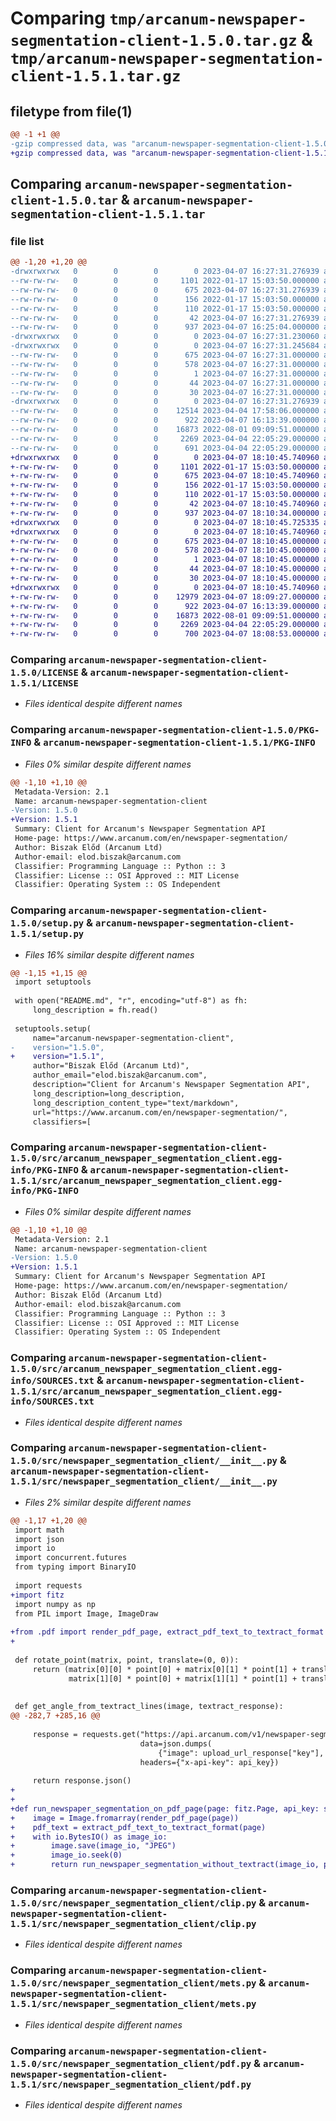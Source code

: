 # Comparing `tmp/arcanum-newspaper-segmentation-client-1.5.0.tar.gz` & `tmp/arcanum-newspaper-segmentation-client-1.5.1.tar.gz`

## filetype from file(1)

```diff
@@ -1 +1 @@
-gzip compressed data, was "arcanum-newspaper-segmentation-client-1.5.0.tar", last modified: Fri Apr  7 16:27:31 2023, max compression
+gzip compressed data, was "arcanum-newspaper-segmentation-client-1.5.1.tar", last modified: Fri Apr  7 18:10:45 2023, max compression
```

## Comparing `arcanum-newspaper-segmentation-client-1.5.0.tar` & `arcanum-newspaper-segmentation-client-1.5.1.tar`

### file list

```diff
@@ -1,20 +1,20 @@
-drwxrwxrwx   0        0        0        0 2023-04-07 16:27:31.276939 arcanum-newspaper-segmentation-client-1.5.0/
--rw-rw-rw-   0        0        0     1101 2022-01-17 15:03:50.000000 arcanum-newspaper-segmentation-client-1.5.0/LICENSE
--rw-rw-rw-   0        0        0      675 2023-04-07 16:27:31.276939 arcanum-newspaper-segmentation-client-1.5.0/PKG-INFO
--rw-rw-rw-   0        0        0      156 2022-01-17 15:03:50.000000 arcanum-newspaper-segmentation-client-1.5.0/README.md
--rw-rw-rw-   0        0        0      110 2022-01-17 15:03:50.000000 arcanum-newspaper-segmentation-client-1.5.0/pyproject.toml
--rw-rw-rw-   0        0        0       42 2023-04-07 16:27:31.276939 arcanum-newspaper-segmentation-client-1.5.0/setup.cfg
--rw-rw-rw-   0        0        0      937 2023-04-07 16:25:04.000000 arcanum-newspaper-segmentation-client-1.5.0/setup.py
-drwxrwxrwx   0        0        0        0 2023-04-07 16:27:31.230060 arcanum-newspaper-segmentation-client-1.5.0/src/
-drwxrwxrwx   0        0        0        0 2023-04-07 16:27:31.245684 arcanum-newspaper-segmentation-client-1.5.0/src/arcanum_newspaper_segmentation_client.egg-info/
--rw-rw-rw-   0        0        0      675 2023-04-07 16:27:31.000000 arcanum-newspaper-segmentation-client-1.5.0/src/arcanum_newspaper_segmentation_client.egg-info/PKG-INFO
--rw-rw-rw-   0        0        0      578 2023-04-07 16:27:31.000000 arcanum-newspaper-segmentation-client-1.5.0/src/arcanum_newspaper_segmentation_client.egg-info/SOURCES.txt
--rw-rw-rw-   0        0        0        1 2023-04-07 16:27:31.000000 arcanum-newspaper-segmentation-client-1.5.0/src/arcanum_newspaper_segmentation_client.egg-info/dependency_links.txt
--rw-rw-rw-   0        0        0       44 2023-04-07 16:27:31.000000 arcanum-newspaper-segmentation-client-1.5.0/src/arcanum_newspaper_segmentation_client.egg-info/requires.txt
--rw-rw-rw-   0        0        0       30 2023-04-07 16:27:31.000000 arcanum-newspaper-segmentation-client-1.5.0/src/arcanum_newspaper_segmentation_client.egg-info/top_level.txt
-drwxrwxrwx   0        0        0        0 2023-04-07 16:27:31.276939 arcanum-newspaper-segmentation-client-1.5.0/src/newspaper_segmentation_client/
--rw-rw-rw-   0        0        0    12514 2023-04-04 17:58:06.000000 arcanum-newspaper-segmentation-client-1.5.0/src/newspaper_segmentation_client/__init__.py
--rw-rw-rw-   0        0        0      922 2023-04-07 16:13:39.000000 arcanum-newspaper-segmentation-client-1.5.0/src/newspaper_segmentation_client/clip.py
--rw-rw-rw-   0        0        0    16873 2022-08-01 09:09:51.000000 arcanum-newspaper-segmentation-client-1.5.0/src/newspaper_segmentation_client/mets.py
--rw-rw-rw-   0        0        0     2269 2023-04-04 22:05:29.000000 arcanum-newspaper-segmentation-client-1.5.0/src/newspaper_segmentation_client/pdf.py
--rw-rw-rw-   0        0        0      691 2023-04-04 22:05:29.000000 arcanum-newspaper-segmentation-client-1.5.0/src/newspaper_segmentation_client/text.py
+drwxrwxrwx   0        0        0        0 2023-04-07 18:10:45.740960 arcanum-newspaper-segmentation-client-1.5.1/
+-rw-rw-rw-   0        0        0     1101 2022-01-17 15:03:50.000000 arcanum-newspaper-segmentation-client-1.5.1/LICENSE
+-rw-rw-rw-   0        0        0      675 2023-04-07 18:10:45.740960 arcanum-newspaper-segmentation-client-1.5.1/PKG-INFO
+-rw-rw-rw-   0        0        0      156 2022-01-17 15:03:50.000000 arcanum-newspaper-segmentation-client-1.5.1/README.md
+-rw-rw-rw-   0        0        0      110 2022-01-17 15:03:50.000000 arcanum-newspaper-segmentation-client-1.5.1/pyproject.toml
+-rw-rw-rw-   0        0        0       42 2023-04-07 18:10:45.740960 arcanum-newspaper-segmentation-client-1.5.1/setup.cfg
+-rw-rw-rw-   0        0        0      937 2023-04-07 18:10:34.000000 arcanum-newspaper-segmentation-client-1.5.1/setup.py
+drwxrwxrwx   0        0        0        0 2023-04-07 18:10:45.725335 arcanum-newspaper-segmentation-client-1.5.1/src/
+drwxrwxrwx   0        0        0        0 2023-04-07 18:10:45.740960 arcanum-newspaper-segmentation-client-1.5.1/src/arcanum_newspaper_segmentation_client.egg-info/
+-rw-rw-rw-   0        0        0      675 2023-04-07 18:10:45.000000 arcanum-newspaper-segmentation-client-1.5.1/src/arcanum_newspaper_segmentation_client.egg-info/PKG-INFO
+-rw-rw-rw-   0        0        0      578 2023-04-07 18:10:45.000000 arcanum-newspaper-segmentation-client-1.5.1/src/arcanum_newspaper_segmentation_client.egg-info/SOURCES.txt
+-rw-rw-rw-   0        0        0        1 2023-04-07 18:10:45.000000 arcanum-newspaper-segmentation-client-1.5.1/src/arcanum_newspaper_segmentation_client.egg-info/dependency_links.txt
+-rw-rw-rw-   0        0        0       44 2023-04-07 18:10:45.000000 arcanum-newspaper-segmentation-client-1.5.1/src/arcanum_newspaper_segmentation_client.egg-info/requires.txt
+-rw-rw-rw-   0        0        0       30 2023-04-07 18:10:45.000000 arcanum-newspaper-segmentation-client-1.5.1/src/arcanum_newspaper_segmentation_client.egg-info/top_level.txt
+drwxrwxrwx   0        0        0        0 2023-04-07 18:10:45.740960 arcanum-newspaper-segmentation-client-1.5.1/src/newspaper_segmentation_client/
+-rw-rw-rw-   0        0        0    12979 2023-04-07 18:09:27.000000 arcanum-newspaper-segmentation-client-1.5.1/src/newspaper_segmentation_client/__init__.py
+-rw-rw-rw-   0        0        0      922 2023-04-07 16:13:39.000000 arcanum-newspaper-segmentation-client-1.5.1/src/newspaper_segmentation_client/clip.py
+-rw-rw-rw-   0        0        0    16873 2022-08-01 09:09:51.000000 arcanum-newspaper-segmentation-client-1.5.1/src/newspaper_segmentation_client/mets.py
+-rw-rw-rw-   0        0        0     2269 2023-04-04 22:05:29.000000 arcanum-newspaper-segmentation-client-1.5.1/src/newspaper_segmentation_client/pdf.py
+-rw-rw-rw-   0        0        0      700 2023-04-07 18:08:53.000000 arcanum-newspaper-segmentation-client-1.5.1/src/newspaper_segmentation_client/text.py
```

### Comparing `arcanum-newspaper-segmentation-client-1.5.0/LICENSE` & `arcanum-newspaper-segmentation-client-1.5.1/LICENSE`

 * *Files identical despite different names*

### Comparing `arcanum-newspaper-segmentation-client-1.5.0/PKG-INFO` & `arcanum-newspaper-segmentation-client-1.5.1/PKG-INFO`

 * *Files 0% similar despite different names*

```diff
@@ -1,10 +1,10 @@
 Metadata-Version: 2.1
 Name: arcanum-newspaper-segmentation-client
-Version: 1.5.0
+Version: 1.5.1
 Summary: Client for Arcanum's Newspaper Segmentation API
 Home-page: https://www.arcanum.com/en/newspaper-segmentation/
 Author: Biszak Előd (Arcanum Ltd)
 Author-email: elod.biszak@arcanum.com
 Classifier: Programming Language :: Python :: 3
 Classifier: License :: OSI Approved :: MIT License
 Classifier: Operating System :: OS Independent
```

### Comparing `arcanum-newspaper-segmentation-client-1.5.0/setup.py` & `arcanum-newspaper-segmentation-client-1.5.1/setup.py`

 * *Files 16% similar despite different names*

```diff
@@ -1,15 +1,15 @@
 import setuptools
 
 with open("README.md", "r", encoding="utf-8") as fh:
     long_description = fh.read()
 
 setuptools.setup(
     name="arcanum-newspaper-segmentation-client",
-    version="1.5.0",
+    version="1.5.1",
     author="Biszak Előd (Arcanum Ltd)",
     author_email="elod.biszak@arcanum.com",
     description="Client for Arcanum's Newspaper Segmentation API",
     long_description=long_description,
     long_description_content_type="text/markdown",
     url="https://www.arcanum.com/en/newspaper-segmentation/",
     classifiers=[
```

### Comparing `arcanum-newspaper-segmentation-client-1.5.0/src/arcanum_newspaper_segmentation_client.egg-info/PKG-INFO` & `arcanum-newspaper-segmentation-client-1.5.1/src/arcanum_newspaper_segmentation_client.egg-info/PKG-INFO`

 * *Files 0% similar despite different names*

```diff
@@ -1,10 +1,10 @@
 Metadata-Version: 2.1
 Name: arcanum-newspaper-segmentation-client
-Version: 1.5.0
+Version: 1.5.1
 Summary: Client for Arcanum's Newspaper Segmentation API
 Home-page: https://www.arcanum.com/en/newspaper-segmentation/
 Author: Biszak Előd (Arcanum Ltd)
 Author-email: elod.biszak@arcanum.com
 Classifier: Programming Language :: Python :: 3
 Classifier: License :: OSI Approved :: MIT License
 Classifier: Operating System :: OS Independent
```

### Comparing `arcanum-newspaper-segmentation-client-1.5.0/src/arcanum_newspaper_segmentation_client.egg-info/SOURCES.txt` & `arcanum-newspaper-segmentation-client-1.5.1/src/arcanum_newspaper_segmentation_client.egg-info/SOURCES.txt`

 * *Files identical despite different names*

### Comparing `arcanum-newspaper-segmentation-client-1.5.0/src/newspaper_segmentation_client/__init__.py` & `arcanum-newspaper-segmentation-client-1.5.1/src/newspaper_segmentation_client/__init__.py`

 * *Files 2% similar despite different names*

```diff
@@ -1,17 +1,20 @@
 import math
 import json
 import io
 import concurrent.futures
 from typing import BinaryIO
 
 import requests
+import fitz
 import numpy as np
 from PIL import Image, ImageDraw
 
+from .pdf import render_pdf_page, extract_pdf_text_to_textract_format
+
 
 def rotate_point(matrix, point, translate=(0, 0)):
     return (matrix[0][0] * point[0] + matrix[0][1] * point[1] + translate[0],
             matrix[1][0] * point[0] + matrix[1][1] * point[1] + translate[1])
 
 
 def get_angle_from_textract_lines(image, textract_response):
@@ -282,7 +285,16 @@
 
     response = requests.get("https://api.arcanum.com/v1/newspaper-segmentation/analyze-page",
                             data=json.dumps(
                                 {"image": upload_url_response["key"], "textract_response": textract_response}),
                             headers={"x-api-key": api_key})
 
     return response.json()
+
+
+def run_newspaper_segmentation_on_pdf_page(page: fitz.Page, api_key: str):
+    image = Image.fromarray(render_pdf_page(page))
+    pdf_text = extract_pdf_text_to_textract_format(page)
+    with io.BytesIO() as image_io:
+        image.save(image_io, "JPEG")
+        image_io.seek(0)
+        return run_newspaper_segmentation_without_textract(image_io, pdf_text, api_key)
```

### Comparing `arcanum-newspaper-segmentation-client-1.5.0/src/newspaper_segmentation_client/clip.py` & `arcanum-newspaper-segmentation-client-1.5.1/src/newspaper_segmentation_client/clip.py`

 * *Files identical despite different names*

### Comparing `arcanum-newspaper-segmentation-client-1.5.0/src/newspaper_segmentation_client/mets.py` & `arcanum-newspaper-segmentation-client-1.5.1/src/newspaper_segmentation_client/mets.py`

 * *Files identical despite different names*

### Comparing `arcanum-newspaper-segmentation-client-1.5.0/src/newspaper_segmentation_client/pdf.py` & `arcanum-newspaper-segmentation-client-1.5.1/src/newspaper_segmentation_client/pdf.py`

 * *Files identical despite different names*

